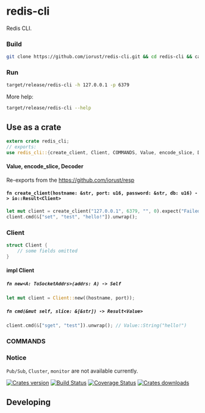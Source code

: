 redis-cli
====
Redis CLI.

### Build

```sh
git clone https://github.com/iorust/redis-cli.git && cd redis-cli && cargo build --release
```

### Run

```sh
target/release/redis-cli -h 127.0.0.1 -p 6379
```

More help:
```sh
target/release/redis-cli --help
```

## Use as a crate

```rust
extern crate redis_cli;
// exports:
use redis_cli::{create_client, Client, COMMANDS, Value, encode_slice, Decoder};
```

#### Value, encode_slice, Decoder
Re-exports from the https://github.com/iorust/resp

#### `fn create_client(hostname: &str, port: u16, password: &str, db: u16) -> io::Result<Client>`
```Rust
let mut client = create_client("127.0.0.1", 6379, "", 0).expect("Failed to connect");
client.cmd(&["set", "test", "hello!"]).unwrap();
```

### Client
```Rust
struct Client {
    // some fields omitted
}
```

#### impl Client

##### `fn new<A: ToSocketAddrs>(addrs: A) -> Self`
```Rust
let mut client = Client::new((hostname, port));
```

##### `fn cmd(&mut self, slice: &[&str]) -> Result<Value>`
```Rust
client.cmd(&["sget", "test"]).unwrap(); // Value::String("hello!")
```

### COMMANDS

### Notice
`Pub/Sub`, `Cluster`, `monitor` are not available currently.

[![Crates version][version-image]][version-url]
[![Build Status][travis-image]][travis-url]
[![Coverage Status][coveralls-image]][coveralls-url]
[![Crates downloads][downloads-image]][downloads-url]

## Developing

[version-image]: https://img.shields.io/crates/v/redis-cli.svg
[version-url]: https://crates.io/crates/redis-cli

[travis-image]: http://img.shields.io/travis/iorust/redis-cli.svg
[travis-url]: https://travis-ci.org/iorust/redis-cli

[coveralls-image]: https://coveralls.io/repos/github/iorust/redis-cli/badge.svg?branch=master
[coveralls-url]: https://coveralls.io/github/iorust/redis-cli?branch=master

[downloads-image]: https://img.shields.io/crates/d/redis-cli.svg
[downloads-url]: https://crates.io/crates/redis-cli
